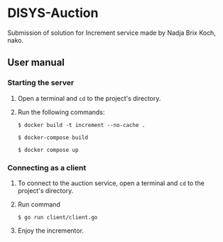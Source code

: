 # DISYS-Auction

Submission of solution for Increment service made by Nadja Brix Koch, nako.

## User manual

### Starting the server

1. Open a terminal and `cd` to the project's directory.

2. Run the following commands:

    `$ docker build -t increment --no-cache .`

    `$ docker-compose build`

    `$ docker compose up`

### Connecting as a client

1. To connect to the auction service, open a terminal and `cd` to the project's directory.

2. Run command

    `$ go run client/client.go`

3. Enjoy the incrementor.
